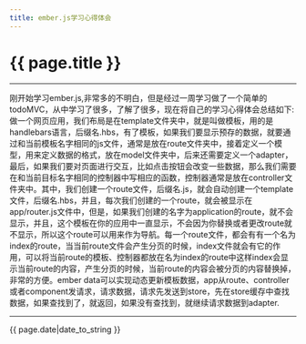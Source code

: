 ```yaml
---
title: ember.js学习心得体会
---
```


# {{ page.title }}



----------------------------------

刚开始学习ember.js,非常多的不明白，但是经过一周学习做了一个简单的todoMVC，从中学习了很多，了解了很多，现在将自己的学习心得体会总结如下:做一个网页应用，我们布局是在template文件夹中，就是叫做模板，用的是handlebars语言，后缀名.hbs，有了模板，如果我们要显示预存的数据，就要通过和当前模板名字相同的js文件，通常是放在route文件夹中，接着定义一个模型，用来定义数据的格式，放在model文件夹中，后来还需要定义一个adapter，
最后，如果我们要对页面进行交互，比如点击按钮会改变一些数据，那么我们需要在和当前目标名字相同的控制器中写相应的函数，控制器通常是放在controller文件夹中。其中，我们创建一个route文件，后缀名.js，就会自动创建一个template文件，后缀名.hbs，并且，每次我们创建的一个route，就会被显示在app/router.js文件中，但是，如果我们创建的名字为application的route，就不会显示，并且，这个模板在你的应用中一直显示，不会因为你替换或者更改route就不显示，所以这个route可以用来作为导航。每一个route文件，都会有有一个名为index的route，当当前route文件会产生分页的时候，index文件就会有它的作用，可以将当前route的模板、控制器都放在名为index的route中这样index会显示当前route的内容，产生分页的时候，当前route的内容会被分页的内容替换掉，非常的方便。ember data可以实现动态更新模板数据，app从route、controller或者component发请求，请求数据，请求先发送到store，先在store缓存中查找数据，如果查找到了，就返回，如果没有查找到，就继续请求数据到adapter.

----------------------------------

{{ page.date|date_to_string }}